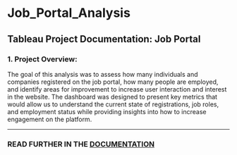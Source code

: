 # Job_Portal_Analysis

## Tableau Project Documentation: Job Portal

### 1. Project Overview:
The goal of this analysis was to assess how many individuals and companies registered
on the job portal, how many people are employed, and identify areas for improvement to
increase user interaction and interest in the website. The dashboard was designed to
present key metrics that would allow us to understand the current state of registrations,
job roles, and employment status while providing insights into how to increase
engagement on the platform.

<hr>

### READ FURTHER IN THE [DOCUMENTATION](https://github.com/Mansiwasnik/Job_Portal_Analysis/blob/b41c177a76e3c5ae7d7182e1a78c6e209d224b34/Job%20Portal%20Analysis%20Documentation.pdf)
